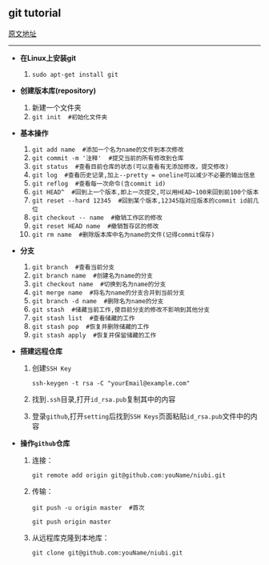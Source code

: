 ## git tutorial

[原文地址](https://www.liaoxuefeng.com/wiki/896043488029600)

***

* **在Linux上安装git**

  1. `sudo apt-get install git`

* **创建版本库(repository)**

  1. 新建一个文件夹
  2. `git init  #初始化文件夹`

  

* **基本操作**

  1. `git add name  #添加一个名为name的文件到本次修改`
  2. `git commit -m '注释'  #提交当前的所有修改到仓库`
  3. `git status  #查看目前仓库的状态(可以查看有无添加修改，提交修改)`
  4. `git log  #查看历史记录,加上--pretty = oneline可以减少不必要的输出信息`
  5. `git reflog  #查看每一次命令(含commit id)`
  6. `git HEAD^  #回到上一个版本,即上一次提交,可以用HEAD~100来回到前100个版本`
  7. `git reset --hard 12345  #回到某个版本,12345指对应版本的commit id前几位 `
  8. `git checkout -- name  #撤销工作区的修改`
  9. `git reset HEAD name  #撤销暂存区的修改`
  10. `git rm name  #删除版本库中名为name的文件(记得commit保存)`

  

* **分支**

  1. `git branch  #查看当前分支`
  2. `git branch name  #创建名为name的分支`
  3. `git checkout name  #切换到名为name的分支`
  4. `git merge name  #将名为name的分支合并到当前分支`
  5. `git branch -d name  #删除名为name的分支`
  6. `git stash  #储藏当前工作,使目前分支的修改不影响到其他分支`
  7. `git stash list  #查看储藏的工作`
  8. `git stash pop  #恢复并删除储藏的工作`
  9. `git stash apply  #恢复并保留储藏的工作`

  

* **搭建远程仓库**

  1. 创建`SSH Key`

     `ssh-keygen -t rsa -C "yourEmail@example.com"`

  2. 找到`.ssh`目录,打开`id_rsa.pub`复制其中的内容

  3. 登录`github`,打开`setting`后找到`SSH Keys`页面粘贴`id_rsa.pub`文件中的内容

  

* **操作`github`仓库**

  1. 连接：

     `git remote add origin git@github.com:youName/niubi.git`

  2. 传输：

     `git push -u origin master  #首次`

     `git push origin master`

  3. 从远程库克隆到本地库：

     `git clone git@github.com:youName/niubi.git`

  

